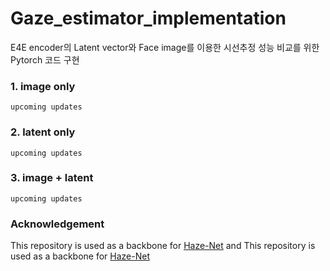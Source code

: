 # Gaze_estimator_implementation
E4E encoder의 Latent vector와 Face image를 이용한 시선추정 성능 비교를 위한 Pytorch 코드 구현

### 1. image only
```
upcoming updates
```
### 2. latent only
```
upcoming updates
```
### 3. image + latent
```
upcoming updates
```

### Acknowledgement
This repository is used as a backbone for <a href="https://github.com/YoungjuNa-KR/HAZE-Net/edit/main/README.md">Haze-Net</a>
and
This repository is used as a backbone for <a href="https://github.com/YoungjuNa-KR/HAZE-Net/edit/main/README.md">Haze-Net</a>



